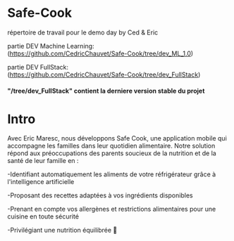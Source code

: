 
# Safe-Cook
répertoire de travail pour le demo day by Ced & Eric


partie DEV Machine Learning:  
(https://github.com/CedricChauvet/Safe-Cook/tree/dev_ML_1.0)


partie DEV FullStack:    
(https://github.com/CedricChauvet/Safe-Cook/tree/dev_FullStack)

#### "/tree/dev_FullStack" contient la derniere version stable du projet


# Intro  
Avec Eric Maresc, nous développons Safe Cook, une application mobile qui accompagne les familles dans leur quotidien alimentaire. Notre solution répond aux préoccupations des parents soucieux de la nutrition et de la santé de leur famille en :

-Identifiant automatiquement les aliments de votre réfrigérateur grâce à l'intelligence artificielle

-Proposant des recettes adaptées à vos ingrédients disponibles

-Prenant en compte vos allergènes et restrictions alimentaires pour une cuisine en toute sécurité

-Privilégiant une nutrition équilibrée 🍎 






